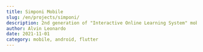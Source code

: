 ```yaml
---
title: Simponi Mobile
slug: /en/projects/simponi/
description: 2nd generation of "Interactive Online Learning System" mobile app at MDP University powered by Flutter.
author: Alvin Leonardo
date: 2021-11-01
category: mobile, android, flutter
---
```

